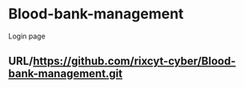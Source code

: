 # Blood-bank-management
Login page
## URL/https://github.com/rixcyt-cyber/Blood-bank-management.git
